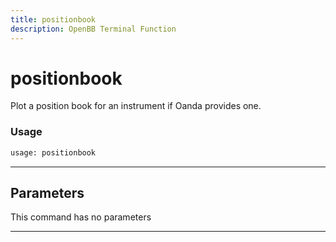 ```yaml
---
title: positionbook
description: OpenBB Terminal Function
---
```


# positionbook

Plot a position book for an instrument if Oanda provides one.

### Usage

```python
usage: positionbook
```

---

## Parameters

This command has no parameters


---

